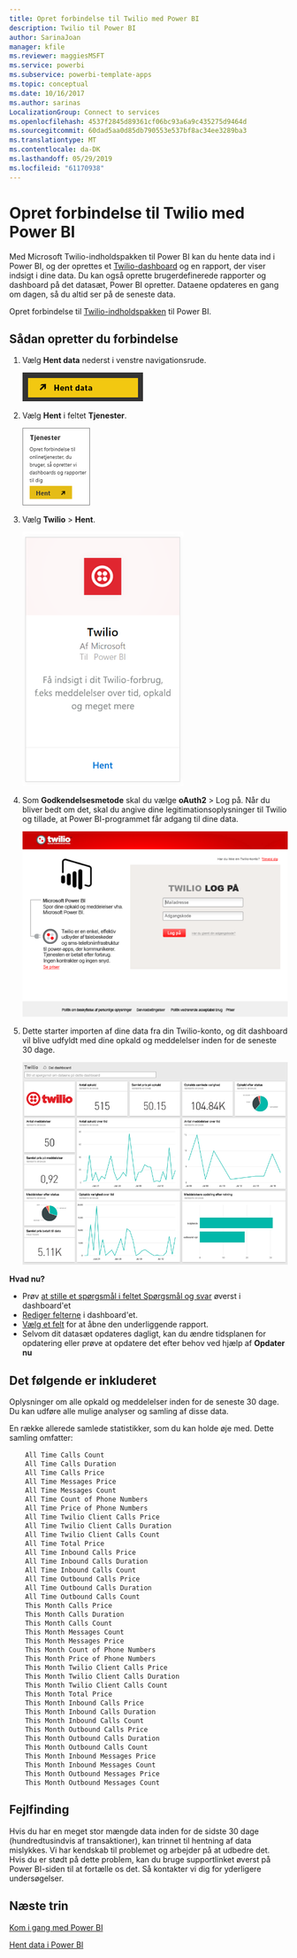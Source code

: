 ```yaml
---
title: Opret forbindelse til Twilio med Power BI
description: Twilio til Power BI
author: SarinaJoan
manager: kfile
ms.reviewer: maggiesMSFT
ms.service: powerbi
ms.subservice: powerbi-template-apps
ms.topic: conceptual
ms.date: 10/16/2017
ms.author: sarinas
LocalizationGroup: Connect to services
ms.openlocfilehash: 4537f2845d89361cf06bc93a6a9c435275d9464d
ms.sourcegitcommit: 60dad5aa0d85db790553e537bf8ac34ee3289ba3
ms.translationtype: MT
ms.contentlocale: da-DK
ms.lasthandoff: 05/29/2019
ms.locfileid: "61170938"
---
```

# <a name="connect-to-twilio-with-power-bi"></a>Opret forbindelse til Twilio med Power BI
Med Microsoft Twilio-indholdspakken til Power BI kan du hente data ind i Power BI, og der oprettes et [Twilio-dashboard](https://powerbi.microsoft.com/integrations/twilio) og en rapport, der viser indsigt i dine data. Du kan også oprette brugerdefinerede rapporter og dashboard på det datasæt, Power BI opretter. Dataene opdateres en gang om dagen, så du altid ser på de seneste data.

Opret forbindelse til [Twilio-indholdspakken](https://app.powerbi.com/getdata/services/twilio) til Power BI.

## <a name="how-to-connect"></a>Sådan opretter du forbindelse
1. Vælg **Hent data** nederst i venstre navigationsrude.
   
   ![](media/service-connect-to-twilio/pbi_getdata.png) 
2. Vælg **Hent** i feltet **Tjenester**.
   
   ![](media/service-connect-to-twilio/pbi_getservices.png) 
3. Vælg **Twilio** \> **Hent**.
   
   ![](media/service-connect-to-twilio/twilio.png)
4. Som **Godkendelsesmetode** skal du vælge **oAuth2** \> Log på. Når du bliver bedt om det, skal du angive dine legitimationsoplysninger til Twilio og tillade, at Power BI-programmet får adgang til dine data.
   
   ![](media/service-connect-to-twilio/pbi_twilio_login.png)
5. Dette starter importen af dine data fra din Twilio-konto, og dit dashboard vil blive udfyldt med dine opkald og meddelelser inden for de seneste 30 dage. 
   
   ![](media/service-connect-to-twilio/pbi_twilio_db.png)

**Hvad nu?**

* Prøv [at stille et spørgsmål i feltet Spørgsmål og svar](consumer/end-user-q-and-a.md) øverst i dashboard'et
* [Rediger felterne](service-dashboard-edit-tile.md) i dashboard'et.
* [Vælg et felt](consumer/end-user-tiles.md) for at åbne den underliggende rapport.
* Selvom dit datasæt opdateres dagligt, kan du ændre tidsplanen for opdatering eller prøve at opdatere det efter behov ved hjælp af **Opdater nu**

## <a name="whats-included"></a>Det følgende er inkluderet
Oplysninger om alle opkald og meddelelser inden for de seneste 30 dage. Du kan udføre alle mulige analyser og samling af disse data.

En række allerede samlede statistikker, som du kan holde øje med. Dette samling omfatter:

        All Time Calls Count  
        All Time Calls Duration  
        All Time Calls Price  
        All Time Messages Price  
        All Time Messages Count  
        All Time Count of Phone Numbers  
        All Time Price of Phone Numbers  
        All Time Twilio Client Calls Price  
        All Time Twilio Client Calls Duration  
        All Time Twilio Client Calls Count  
        All Time Total Price  
        All Time Inbound Calls Price  
        All Time Inbound Calls Duration  
        All Time Inbound Calls Count  
        All Time Outbound Calls Price  
        All Time Outbound Calls Duration  
        All Time Outbound Calls Count  
        This Month Calls Price  
        This Month Calls Duration  
        This Month Calls Count  
        This Month Messages Count  
        This Month Messages Price  
        This Month Count of Phone Numbers  
        This Month Price of Phone Numbers  
        This Month Twilio Client Calls Price  
        This Month Twilio Client Calls Duration  
        This Month Twilio Client Calls Count  
        This Month Total Price  
        This Month Inbound Calls Price  
        This Month Inbound Calls Duration  
        This Month Inbound Calls Count  
        This Month Outbound Calls Price  
        This Month Outbound Calls Duration  
        This Month Outbound Calls Count  
        This Month Inbound Messages Price  
        This Month Inbound Messages Count  
        This Month Outbound Messages Price  
        This Month Outbound Messages Count

## <a name="troubleshooting"></a>Fejlfinding
Hvis du har en meget stor mængde data inden for de sidste 30 dage (hundredtusindvis af transaktioner), kan trinnet til hentning af data mislykkes. Vi har kendskab til problemet og arbejder på at udbedre det. Hvis du er stødt på dette problem, kan du bruge supportlinket øverst på Power BI-siden til at fortælle os det. Så kontakter vi dig for yderligere undersøgelser.

## <a name="next-steps"></a>Næste trin
[Kom i gang med Power BI](service-get-started.md)

[Hent data i Power BI](service-get-data.md)


